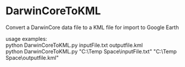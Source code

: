 # DarwinCoreToKML
Convert a DarwinCore data file to a KML file for import to Google Earth

usage examples:
<br>python DarwinCoreToKML.py inputFile.txt outputfile.kml
<br>python DarwinCoreToKML.py "C:\Temp Space\inputFile.txt" "C:\Temp Space\outputfile.kml"
